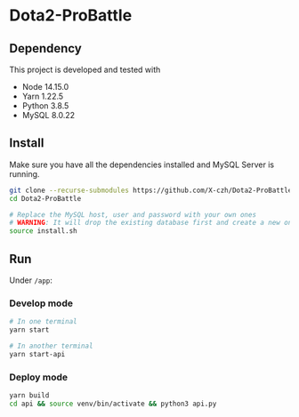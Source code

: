 # Dota2-ProBattle

## Dependency

This project is developed and tested with

* Node 14.15.0
* Yarn 1.22.5
* Python 3.8.5
* MySQL 8.0.22

## Install

Make sure you have all the dependencies installed and MySQL Server is running.

```sh
git clone --recurse-submodules https://github.com/X-czh/Dota2-ProBattle.git
cd Dota2-ProBattle

# Replace the MySQL host, user and password with your own ones
# WARNING: It will drop the existing database first and create a new one!
source install.sh
```

## Run

Under `/app`:

### Develop mode

```sh
# In one terminal
yarn start

# In another terminal
yarn start-api
```

### Deploy mode

```sh
yarn build
cd api && source venv/bin/activate && python3 api.py
```
